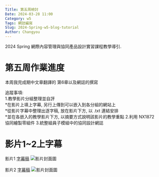 ```yaml
---
Title: 第五周檢討 
Date: 2024-03-28 11:00
Category: w5
Tags: 網誌編寫
Slug: 2024-Spring-w5-blog-tutorial
Author: Changyou
---
```


2024 Spring 網際內容管理與協同產品設計實習課程教學導引.

<!-- PELICAN_END_SUMMARY -->
# 第五周作業進度
本周我完成期中文章翻譯的 第6章以及網誌的撰寫

追蹤事項:\
1.教學影片分組整理並自評\
*在影片上填上字幕, 另行上傳到可以嵌入到各分組的網站上\
*從影片字幕中整理出逐字稿, 放在影片下方, 以 .txt 連結安排\
*並在各嵌入的教學影片下方, 以摘要方式說明該影片的教學重點
2.利用 NX1872 協同繪製零組件
3.統整組員子模組中的協同設計網誌

# 影片1~2上字幕
影片1
[字幕稿](https://github.com/Changyou41123220/cd2024/files/14784743/1.txt)
![影片封面圖](https://youtu.be/Wd_KVFVZHmw)
\
\
影片2
[字幕稿](https://github.com/Changyou41123220/cd2024/files/14784861/2.txt)
![影片封面圖](https://youtu.be/tSjwhVKyrb0)

